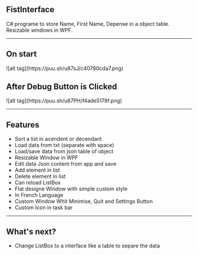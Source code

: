 ## FistInterface
C# programe to store Name, First Name, Depense in a object table. Resizable windows in WPF. 

-----------------

<h2>On start</h2>
![alt tag](https://puu.sh/u87sJ/c40780cda7.png)
<h2>After Debug Button is Clicked</h2>
![alt tag](https://puu.sh/u87PH/f4ade5178f.png)

-----------------
Features
---

- Sort a list in acendent or decendant
- Load data from txt (separate with space)
- Load/save data from json table of object
- Resizable Window in WPF
- Edit data Json content from app and save
- Add element in list
- Delete element in list
- Can reload ListBox
- Flat designe Window with simple custom style
- In French Language
- Custom Window Whit Minimise, Quit and Settings Button
- Custom Icon in task bar

-----------------
What's next?
---
- Change ListBox to a interface like a table to separe the data
